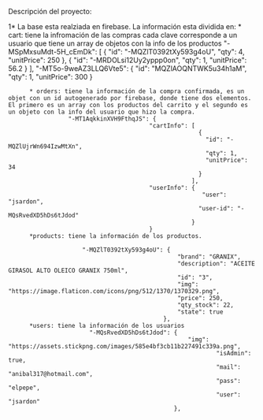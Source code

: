 Descripción del proyecto:

1* La base esta realziada en firebase. 
      La información esta dividida en:
          * cart: tiene la infromación de las compras cada clave corresponde a un usuario que tiene un array de objetos con la info de los productos
                    "-MSpMxsuMdt-5H_cEmDk": [
                                              {
                                                "id": "-MQZlT0392tXy593g4oU",
                                                "qty": 4,
                                                "unitPrice": 250
                                              },
                                              {
                                                "id": "-MRDOLsi12Uy2yppp0on",
                                                "qty": 1,
                                                "unitPrice": 56.2
                                              }
                                           ],
                  "-MT5o-9weAZ3LLQ6Vte5": {
                                            "id": "MQZlAOQNTWK5u34h1aM",
                                            "qty": 1,
                                            "unitPrice": 300
                                          }

          * orders: tiene la información de la compra confirmada, es un objet con un id autogenerado por firebase, donde tiene dos elementos. El primero es un array con los productos del carrito y el segundo es un objeto con la info del usuario que hizo la compra.
                     "-MT1AqkkinXVH9FthqJS": {
                                            "cartInfo": [
                                                          {
                                                            "id": "-MQZlUjrWn694IzwMtXn",
                                                            "qty": 1,
                                                            "unitPrice": 34
                                                          }
                                                        ],
                                            "userInfo": {
                                                           "user": "jsardon",
                                                          "user-id": "-MQsRvedXD5hDs6tJdod"
                                                        }
                                            }
          *products: tiene la información de los productos. 
            
                         "-MQZlT0392tXy593g4oU": {
                                                    "brand": "GRANIX",
                                                    "description": "ACEITE GIRASOL ALTO OLEICO GRANIX 750ml",
                                                    "id": "3",
                                                    "img": "https://image.flaticon.com/icons/png/512/1370/1370329.png",
                                                    "price": 250,
                                                    "qty_stock": 22,
                                                    "state": true
                                                },
          *users: tiene la información de los usuarios
                           "-MQsRvedXD5hDs6tJdod": {
                                                       "img": "https://assets.stickpng.com/images/585e4bf3cb11b227491c339a.png",
                                                               "isAdmin": true,
                                                               "mail": "anibal317@hotmail.com",
                                                               "pass": "elpepe",
                                                               "user": "jsardon"
                                                   },
